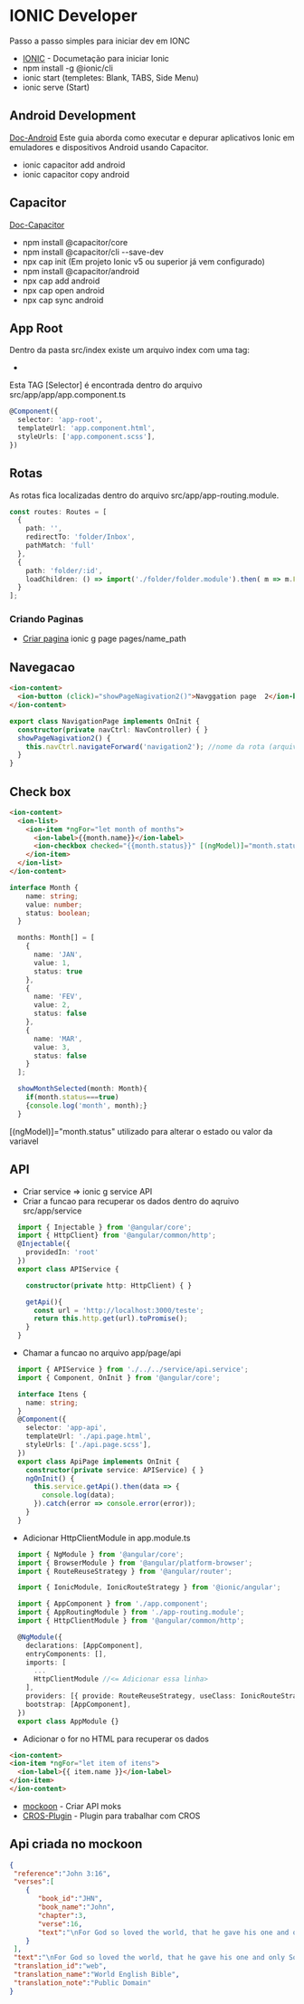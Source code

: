 # IONIC Developer
Passo a passo simples para iniciar dev em IONC

- [IONIC](https://ionicframework.com/docs/intro/cli) - Documetação para iniciar Ionic
- npm install -g @ionic/cli
- ionic start (templetes: Blank, TABS, Side Menu)
- ionic serve (Start)

## Android Development

[Doc-Android](https://ionicframework.com/docs/developing/android) Este guia aborda como executar e depurar aplicativos Ionic em emuladores e dispositivos Android usando Capacitor. 
- ionic capacitor add android
- ionic capacitor copy android

## Capacitor

[Doc-Capacitor](https://capacitorjs.com/docs/getting-started)

- npm install @capacitor/core
- npm install @capacitor/cli --save-dev
- npx cap init (Em projeto Ionic v5 ou superior já vem configurado)
- npm install @capacitor/android
- npx cap add android
- npx cap open android
- npx cap sync android

## App Root

Dentro da pasta src/index existe um arquivo index com uma tag: 
- <app-root></app-root>

Esta TAG [Selector] é encontrada dentro do arquivo src/app/app/app.component.ts

```TypeScript 
@Component({
  selector: 'app-root',
  templateUrl: 'app.component.html',
  styleUrls: ['app.component.scss'],
})
```

## Rotas 

As rotas fica localizadas dentro do arquivo src/app/app-routing.module.

```TypeScript
const routes: Routes = [
  {
    path: '',
    redirectTo: 'folder/Inbox',
    pathMatch: 'full'
  },
  {
    path: 'folder/:id',
    loadChildren: () => import('./folder/folder.module').then( m => m.FolderPageModule)
  }
];
```

### Criando Paginas

- [Criar pagina](https://ionicframework.com/docs/cli/commands/generate) ionic g page pages/name_path


## Navegacao

```html
<ion-content>
  <ion-button (click)="showPageNagivation2()">Navggation page  2</ion-button>
</ion-content>
```

```typescript
export class NavigationPage implements OnInit {
  constructor(private navCtrl: NavController) { }
  showPageNagivation2() {
    this.navCtrl.navigateForward('navigation2'); //nome da rota (arquivo app.routing.module)
  }
}
```

## Check box

```html
<ion-content>
  <ion-list>
    <ion-item *ngFor="let month of months">
      <ion-label>{{month.name}}</ion-label>
      <ion-checkbox checked="{{month.status}}" [(ngModel)]="month.status"></ion-checkbox>
    </ion-item>
  </ion-list>
</ion-content>
```

```typescript
interface Month {
    name: string;
    value: number;
    status: boolean;
  }

  months: Month[] = [
    {
      name: 'JAN',
      value: 1,
      status: true
    },
    {
      name: 'FEV',
      value: 2,
      status: false
    },
    {
      name: 'MAR',
      value: 3,
      status: false
    }
  ];

  showMonthSelected(month: Month){
    if(month.status===true)
    {console.log('month', month);}
  }
```

[(ngModel)]="month.status" utilizado para alterar o estado ou valor da variavel


## API

- Criar service => ionic g service API
- Criar a funcao para recuperar os dados dentro do aqruivo src/app/service
```typescript
  import { Injectable } from '@angular/core';
  import { HttpClient} from '@angular/common/http';
  @Injectable({
    providedIn: 'root'
  })
  export class APIService {

    constructor(private http: HttpClient) { }

    getApi(){
      const url = 'http://localhost:3000/teste';
      return this.http.get(url).toPromise();
    }
  }
```
- Chamar a funcao no arquivo app/page/api
```typescript
  import { APIService } from './../../service/api.service';
  import { Component, OnInit } from '@angular/core';

  interface Itens {
    name: string;
  }
  @Component({
    selector: 'app-api',
    templateUrl: './api.page.html',
    styleUrls: ['./api.page.scss'],
  })
  export class ApiPage implements OnInit {
    constructor(private service: APIService) { }
    ngOnInit() {
      this.service.getApi().then(data => {
        console.log(data);
      }).catch(error => console.error(error));
    }
  }

```

- Adicionar HttpClientModule in app.module.ts
```typescript
  import { NgModule } from '@angular/core';
  import { BrowserModule } from '@angular/platform-browser';
  import { RouteReuseStrategy } from '@angular/router';

  import { IonicModule, IonicRouteStrategy } from '@ionic/angular';

  import { AppComponent } from './app.component';
  import { AppRoutingModule } from './app-routing.module';
  import { HttpClientModule } from '@angular/common/http';

  @NgModule({
    declarations: [AppComponent],
    entryComponents: [],
    imports: [
      ...
      HttpClientModule //<= Adicionar essa linha>
    ],
    providers: [{ provide: RouteReuseStrategy, useClass: IonicRouteStrategy }],
    bootstrap: [AppComponent],
  })
  export class AppModule {}
```
- Adicionar o for no HTML para recuperar os dados
```html
<ion-content>
<ion-item *ngFor="let item of itens">
  <ion-label>{{ item.name }}</ion-label>
</ion-item>
</ion-content>
```

- [mockoon](https://mockoon.com/) - Criar API moks
- [CROS-Plugin](https://www.youtube.com/watch?v=KruSUqLdxQA) - Plugin para trabalhar com CROS

## Api criada no mockoon
```JSON
{
 "reference":"John 3:16",
 "verses":[
    {
       "book_id":"JHN",
       "book_name":"John",
       "chapter":3,
       "verse":16,
       "text":"\nFor God so loved the world, that he gave his one and only Son, that whoever believes in him should not perish, but have eternal life.\n\n"
    }
 ],
 "text":"\nFor God so loved the world, that he gave his one and only Son, that whoever believes in him should not perish, but have eternal life.\n\n",
 "translation_id":"web",
 "translation_name":"World English Bible",
 "translation_note":"Public Domain"
}
```

